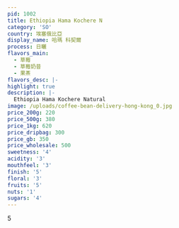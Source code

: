 ```yaml
---
pid: 1002
title: Ethiopia Hama Kochere N
category: 'SO'
country: 埃塞俄比亞
display_name: 哈瑪 科契爾
process: 日曬
flavors_main:
  - 草莓
  - 草莓奶昔
  - 果茶
flavors_desc: |-
highlight: true
description: |-
  Ethiopia Hama Kochere Natural
image: /uploads/coffee-bean-delivery-hong-kong_0.jpg
price_200g: 220
price_500g: 380
price_1kg: 620
price_dripbag: 300
price_gb: 350
price_wholesale: 500
sweetness: '4'
acidity: '3'
mouthfeel: '3'
finish: '5'
floral: '3'
fruits: '5'
nuts: '1'
sugars: '4'
---
```


5
